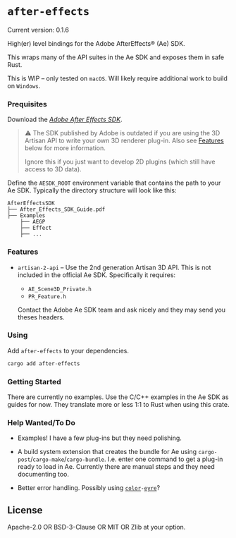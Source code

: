 # `after-effects`

Current version: 0.1.6

High(er) level bindings for the Adobe AfterEffects® (Ae) SDK.

This wraps many of the API suites in the Ae SDK and exposes them in safe
Rust.

This is WIP – only tested on `macOS`. Will likely require additional work to
build on `Windows`.

### Prequisites

Download the [*Adobe After Effects SDK*](https://console.adobe.io/downloads/ae).
> ⚠️ The SDK published by Adobe is outdated if you are using the 3D
> Artisan API to write your own 3D renderer plug-in.
> Also see [Features](#features) below for more information.
>
> Ignore this if you just want to develop 2D plugins (which still have
> access to 3D data).

Define the `AESDK_ROOT` environment variable that contains the path to your
Ae SDK. Typically the directory structure will look like this:

```
AfterEffectsSDK
├── After_Effects_SDK_Guide.pdf
├── Examples
    ├── AEGP
    ├── Effect
    ├── ...
```
### Features

* `artisan-2-api` – Use the 2nd generation Artisan 3D API. This is not
  included in the official Ae SDK. Specifically it requires:
  * `AE_Scene3D_Private.h`
  * `PR_Feature.h`

  Contact the Adobe Ae SDK team and ask nicely and they may send you
  theses headers.

### Using

Add `after-effects` to your dependencies.

```rust
cargo add after-effects
```

### Getting Started

There are currently no examples. Use the C/C++ examples in the Ae SDK as
guides for now. They translate more or less 1:1 to Rust when using this
crate.

### Help Wanted/To Do

* Examples! I have a few plug-ins but they need polishing.

* A build system extension that creates the bundle for Ae using
  `cargo-post`/`cargo-make`/`cargo-bundle`. I.e. enter one command to get a
  plug-in ready to load in Ae. Currently there are manual steps and they
  need documenting too.

* Better error handling. Possibly using [`color`](https://crates.io/crates/color-eyre)`-`[`eyre`](https://crates.io/crates/eyre)?

## License

Apache-2.0 OR BSD-3-Clause OR MIT OR Zlib at your option.
